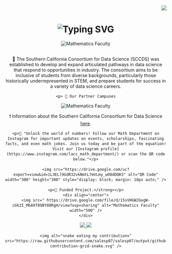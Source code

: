 <div align="right">
    <img src="https://visitor-badge.laobi.icu/badge?page_id=pineda0021.pineda0021" />
</div>

<h1 align="center">
    <img src="https://readme-typing-svg.herokuapp.com/?font=Righteous&size=35&center=true&vCenter=true&width=500&height=70&duration=4000&lines=Hi+There!+👋;+W+elcome+to+the+LACC+Datathon!;" alt="Typing SVG" />
</h1>

<div align="center">
    <img src="https://drive.google.com/uc?export=view&id=1GWkfaTIrSp0TRjDg9xziLrgPxgqF9O5d" alt="Mathematics Faculty" width="500" />
</div>

<br/>

<div align="center">
    <p>🔭 The Southern California Consortium for Data Science (SCCDS) was established to develop and expand articulated pathways in data science that respond to opportunities in industry. The consortium aims to be inclusive of students from diverse backgrounds, particularly those historically underrepresented in STEM, and prepare students for success in a variety of data science careers.</p>

    <p> 🙏 Our Partner Campuses

<div align="center">
    <img src="https://drive.google.com/file/d/1jC9mbmqhLZ1zDUfJz8IA_W8NEkGide_n/view?usp=sharing" alt="Mathematics Faculty" width="500" />
</div>
    <p>❗ Information about the Southern California Consortium for Data Science <a href="[https://www.lacc.edu/academics/aos/statistical-data-analytics](https://sites.google.com/view/socaldatasci/home)">here</a>.</p>

    <p>📢 "Unlock the world of numbers! Follow our Math Department on Instagram for important updates on events, scholarships, fascinating facts, and even math jokes. Join us today and be part of the equation! Visit our [Instagram profile](https://www.instagram.com/lacc_math_department/) or scan the QR code below."</p>

    <img src="https://drive.google.com/uc?export=view&id=1L3ELl9GdR32vkNmtL7mVLmy_wO8dDQKS" alt="QR Code" width="300" height="300" style="display: block; margin: 10px auto;" />

    <p>🌱 Funded Project.</strong></p>
    <div align="center">
    <img src=" https://drive.google.com/file/d/15sVHGW2GogW-cGk2I_MbA9f89BY88RgH/view?usp=sharing" alt="Mathematics Faculty" width="500" />
    </div>
   

</div>

<div align="center"> 
    <a href="mailto:info@socaldatasci.org">
        <img src="https://img.shields.io/badge/Email-333333?style=for-the-badge&logo=gmail&logoColor=red" />
    </a>
    <a href="https://calearninglab.org/project/southern-california-consortium-for-data-science/" target="_blank">
        <img src="https://img.shields.io/badge/LinkedIn-0077B5?style=for-the-badge&logo=linkedin&logoColor=white" />
    </a>
</div>


<div align="center">
    
    <img alt="snake eating my contributions" src="https://raw.githubusercontent.com/salesp07/salesp07/output/github-contribution-grid-snake.svg" />
   
</div>

